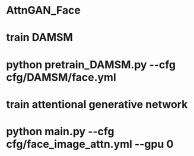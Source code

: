 # AttnGAN_Face

# train DAMSM 

# python pretrain_DAMSM.py --cfg cfg/DAMSM/face.yml

# train attentional generative network

# python main.py --cfg cfg/face_image_attn.yml --gpu 0

